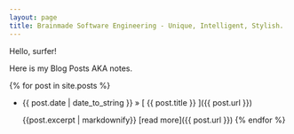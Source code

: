 ```yaml
---
layout: page
title: Brainmade Software Engineering - Unique, Intelligent, Stylish.
---
```


Hello, surfer!

Here is my Blog Posts AKA notes.

{% for post in site.posts %}
  * {{ post.date | date_to_string }} &raquo; [ {{ post.title }} ]({{ post.url }})

    {{post.excerpt | markdownify}}
    [read more]({{ post.url }})
{% endfor %}